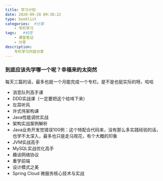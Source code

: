 ```yaml
---
title: 学习计划
date: 2020-09-28 09:38:22
type: booklist
categories:  #分类
    - 专栏学习
tags:   #标签
    - 课堂笔记
    - 分享
description: 
    专栏学习内容分享
---
```


### 到底应该先学哪一个呢？幸福来的太突然

每天三篇的话，最多也就一个月能完成一个专栏。是不是也挺实际的呀。哈哈

* 消息队列高手课
* DDD实战课（一定要把这个给啃下来）
* 左耳听风
* 许式伟架构课
* Java性能调优实战
* 架构实战案例解析
* Java业务开发觉错误100例：这个特配合代码来，没有那么多实践经验的话，也学不太深入，最多也只是走马观花，有个大概的印象
* JVM实战高手
* MySQL实战优化高手
* 趣谈网络协议
* 重学前端
* 设计模式之美
* Spring Cloud 微服务核心技术与实战
